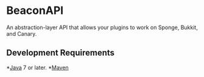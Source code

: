 # BeaconAPI
An abstraction-layer API that allows your plugins to work on Sponge, Bukkit, and Canary.

## Development Requirements
*[Java](http://www.oracle.com/technetwork/java/javase/downloads/index.html) 7 or later.
*[Maven](https://maven.apache.org/download.cgi)
